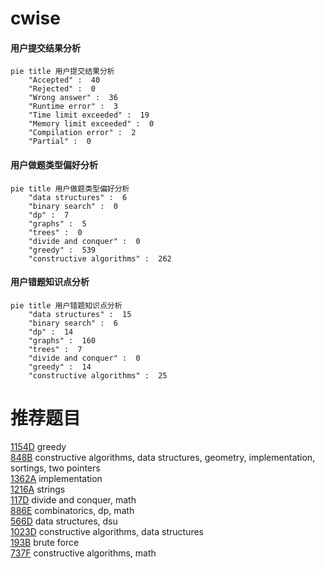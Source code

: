 # cwise

<!-- tabs:start -->



#### **用户提交结果分析**

```mermaid
pie title 用户提交结果分析
    "Accepted" :  40
    "Rejected" :  0
    "Wrong answer" :  36
    "Runtime error" :  3
    "Time limit exceeded" :  19
    "Memory limit exceeded" :  0
    "Compilation error" :  2
    "Partial" :  0
```

#### **用户做题类型偏好分析**

```mermaid
pie title 用户做题类型偏好分析
    "data structures" :  6
    "binary search" :  0
    "dp" :  7
    "graphs" :  5
    "trees" :  0
    "divide and conquer" :  0
    "greedy" :  539
    "constructive algorithms" :  262
```
#### **用户错题知识点分析**

```mermaid
pie title 用户错题知识点分析
    "data structures" :  15
    "binary search" :  6
    "dp" :  14
    "graphs" :  160
    "trees" :  7
    "divide and conquer" :  0
    "greedy" :  14
    "constructive algorithms" :  25
```



<!-- tabs:end -->
# 推荐题目
[1154D](https://codeforces.com/contest/1154/problem/D)		greedy		  
[848B](https://codeforces.com/contest/848/problem/B)		constructive algorithms,
                        data structures,
                        geometry,
                        implementation,
                        sortings,
                        two pointers		  
[1362A](https://codeforces.com/contest/1362/problem/A)		implementation		  
[1216A](https://codeforces.com/contest/1216/problem/A)		strings		  
[117D](https://codeforces.com/contest/117/problem/D)		divide and conquer,
                        math		  
[886E](https://codeforces.com/contest/886/problem/E)		combinatorics,
                        dp,
                        math		  
[566D](https://codeforces.com/contest/566/problem/D)		data structures,
                        dsu		  
[1023D](https://codeforces.com/contest/1023/problem/D)		constructive algorithms,
                        data structures		  
[193B](https://codeforces.com/contest/193/problem/B)		brute force		  
[737F](https://codeforces.com/contest/737/problem/F)		constructive algorithms,
                        math		  
